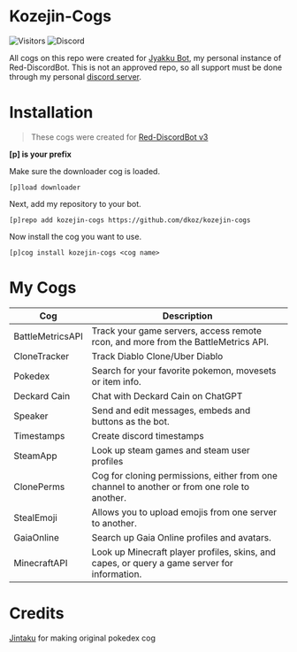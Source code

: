 # Kozejin-Cogs
![Visitors](https://api.visitorbadge.io/api/visitors?path=https%3A%2F%2Fgithub.com%2Fdkoz%2Fkozejin-cogs&countColor=%23263759&style=plastic) ![Discord](https://img.shields.io/discord/1009881575187566632?style=plastic)

All cogs on this repo were created for [Jyakku Bot](https://jyakku.com), my personal instance of Red-DiscordBot. This is not an approved repo, so all support must be done through my personal [discord server](https://discord.gg/3HUq8cJSrX).

# Installation

>These cogs were created for [Red-DiscordBot v3](https://github.com/Cog-Creators/Red-DiscordBot)

**[p] is your prefix**

Make sure the downloader cog is loaded.
```
[p]load downloader
```

Next, add my repository to your bot.  
```
[p]repo add kozejin-cogs https://github.com/dkoz/kozejin-cogs
```

Now install the cog you want to use.
```
[p]cog install kozejin-cogs <cog name>
```

# My Cogs

Cog | Description
--- | ---
BattleMetricsAPI | Track your game servers, access remote rcon, and more from the BattleMetrics API.
CloneTracker | Track Diablo Clone/Uber Diablo
Pokedex | Search for your favorite pokemon, movesets or item info.
Deckard Cain | Chat with Deckard Cain on ChatGPT
Speaker | Send and edit messages, embeds and buttons as the bot.
Timestamps | Create discord timestamps
SteamApp | Look up steam games and steam user profiles
ClonePerms | Cog for cloning permissions, either from one channel to another or from one role to another.
StealEmoji | Allows you to upload emojis from one server to another.
GaiaOnline | Search up Gaia Online profiles and avatars.
MinecraftAPI | Look up Minecraft player profiles, skins, and capes, or query a game server for information.

# Credits
[Jintaku](https://github.com/Jintaku) for making original pokedex cog